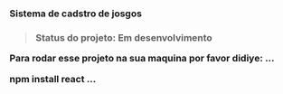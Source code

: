 <h3>Sistema de cadstro de josgos<h3>

> Status do projeto: Em desenvolvimento 

Para rodar esse projeto na sua maquina por favor didiye: 
...

npm install react
...
